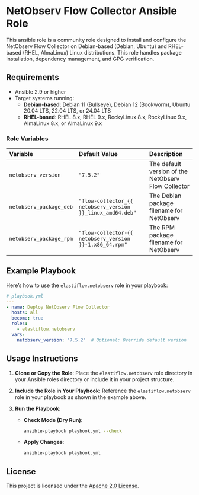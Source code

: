 # NetObserv Flow Collector Ansible Role

This ansible role is a community role designed to install and configure the NetObserv Flow Collector on Debian-based (Debian, Ubuntu) and RHEL-based (RHEL, AlmaLinux) Linux distributions. This role handles package installation, dependency management, and GPG verification.

## Requirements

- Ansible 2.9 or higher
- Target systems running:
  - **Debian-based**: Debian 11 (Bullseye), Debian 12 (Bookworm), Ubuntu 20.04 LTS, 22.04 LTS, or 24.04 LTS
  - **RHEL-based**: RHEL 8.x, RHEL 9.x, RockyLinux 8.x, RockyLinux 9.x, AlmaLinux 8.x, or AlmaLinux 9.x

### Role Variables

| Variable                 | Default Value                                              | Description                                         |
|:-------------------------|:-----------------------------------------------------------|:----------------------------------------------------|
| `netobserv_version`      | `"7.5.2"`                                                  | The default version of the NetObserv Flow Collector |
| `netobserv_package_deb`  | `"flow-collector_{{ netobserv_version }}_linux_amd64.deb"` | The Debian package filename for NetObserv           |
| `netobserv_package_rpm`  | `"flow-collector-{{ netobserv_version }}-1.x86_64.rpm"`    | The RPM package filename for NetObserv              |

## Example Playbook

Here’s how to use the `elastiflow.netobserv` role in your playbook:

```yaml
# playbook.yml
---
- name: Deploy NetObserv Flow Collector
  hosts: all
  become: true
  roles:
    - elastiflow.netobserv
  vars:
    netobserv_version: "7.5.2"  # Optional: Override default version
```

## Usage Instructions

1. **Clone or Copy the Role**: Place the `elastiflow.netobserv` role directory in your Ansible roles directory or include it in your project structure.

2. **Include the Role in Your Playbook**: Reference the `elastiflow.netobserv` role in your playbook as shown in the example above.

3. **Run the Playbook**:
   - **Check Mode (Dry Run)**:

     ```bash
     ansible-playbook playbook.yml --check
     ```

   - **Apply Changes**:

     ```bash
     ansible-playbook playbook.yml
     ```

## License

This project is licensed under the [Apache 2.0 License](./LICENSE).
